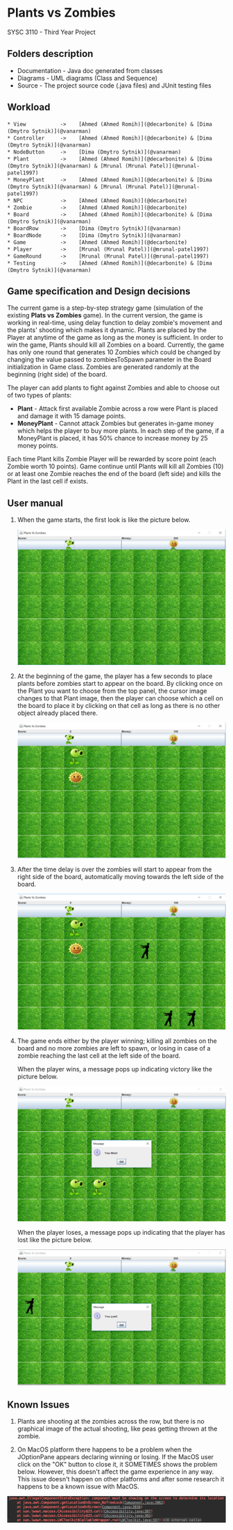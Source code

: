# Plants vs Zombies
SYSC 3110 - Third Year Project

## Folders description
- Documentation - Java doc generated from classes
- Diagrams - UML diagrams (Class and Sequence)
- Source - The project source code (.java files) and JUnit testing files

## Workload

    * View           ->    [Ahmed (Ahmed Romih)](@decarbonite) & [Dima (Dmytro Sytnik)](@vanarman)
    * Controller     ->    [Ahmed (Ahmed Romih)](@decarbonite) & [Dima (Dmytro Sytnik)](@vanarman)
    * NodeButton     ->    [Dima (Dmytro Sytnik)](@vanarman)
    * Plant          ->    [Ahmed (Ahmed Romih)](@decarbonite) & [Dima (Dmytro Sytnik)](@vanarman) & [Mrunal (Mrunal Patel)](@mrunal-patel1997)
    * MoneyPlant     ->    [Ahmed (Ahmed Romih)](@decarbonite) & [Dima (Dmytro Sytnik)](@vanarman) & [Mrunal (Mrunal Patel)](@mrunal-patel1997)
    * NPC            ->    [Ahmed (Ahmed Romih)](@decarbonite)
    * Zombie         ->    [Ahmed (Ahmed Romih)](@decarbonite)
    * Board          ->    [Ahmed (Ahmed Romih)](@decarbonite) & [Dima (Dmytro Sytnik)](@vanarman)
    * BoardRow       ->    [Dima (Dmytro Sytnik)](@vanarman)
    * BoardNode      ->    [Dima (Dmytro Sytnik)](@vanarman)
    * Game           ->    [Ahmed (Ahmed Romih)](@decarbonite)
    * Player         ->    [Mrunal (Mrunal Patel)](@mrunal-patel1997)
    * GameRound      ->    [Mrunal (Mrunal Patel)](@mrunal-patel1997)
    * Testing        ->    [Ahmed (Ahmed Romih)](@decarbonite) & [Dima (Dmytro Sytnik)](@vanarman)

## Game specification and Design decisions

The current game is a step-by-step strategy game (simulation of the existing **Plats vs Zombies** game). In the current version, 
the game is working in real-time, using delay function to delay zombie's movement and the plants' shooting which makes it dynamic.
Plants are placed by the Player at anytime of the game as long as the money is sufficient. In order to win the game, 
Plants should kill all Zombies on a board. Currently, the game has only one round that generates 10 Zombies which could be changed by changing the value passed to zombiesToSpawn parameter in the Board initialization in Game class. 
Zombies are generated randomly at the beginning (right side) of the board.

The player can add plants to fight against Zombies and able to choose out of two types of plants:   
* **Plant** - Attack first available Zombie across a row were Plant is placed and damage it with 15 damage points.
* **MoneyPlant** - Cannot attack Zombies but generates in-game money which helps the player to buy more plants. In each step of the game, if a MoneyPlant is placed, it has 50% chance to increase money by 25 money points.

Each time Plant kills Zombie Player will be rewarded by score point (each Zombie worth 10 points).
Game continue until Plants will kill all Zombies (10) or at least one Zombie reaches the end of the board 
(left side) and kills the Plant in the last cell if exists.

##  User manual
1. When the game starts, the first look is like the picture below.

    ![Initial Game Look](Documentation/images/initialgame.jpg)

2. At the beginning of the game, the player has a few seconds to place plants before zombies start to appear on the board.
By clicking once on the Plant you want to choose from the top panel, the cursor image changes to that Plant image, then the player can choose which a cell on the board to place it by clicking on that cell as long as there is no other object already placed there. 

    ![Plants Placement](Documentation/images/plantsplacing.png)
    
3. After the time delay is over the zombies will start to appear from the right side of the board, automatically moving towards the left side of the board.
            
    ![Zombies Display](Documentation/images/zombies.png)

4. The game ends either by the player winning; killing all zombies on the board and no more zombies are left to spawn, or losing in case of a zombie reaching the last cell at the left side of the board.

   When the player wins, a message pops up indicating victory like the picture below.
   
   ![Victory](Documentation/images/victory.png)

   When the player loses, a message pops up indicating that the player has lost like the picture below.
   
   ![Lose](Documentation/images/lose.png)
   
   
   
## Known Issues

1. Plants are shooting at the zombies across the row, but there is no graphical image of the actual shooting, like peas getting thrown at the zombie.

2. On MacOS platform there happens to be a problem when the JOptionPane appears declaring winning or losing. If the MacOS user click on the "OK" button to close it, it SOMETIMES shows the problem below. However, this doesn't affect the game experience in any way.
This issue doesn't happen on other platforms and after some research it happens to be a known issue with MacOS.

![Issue](Documentation/images/issue.png)

